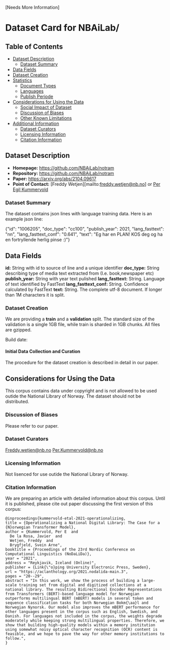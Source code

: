 [Needs More Information]

# Dataset Card for NBAiLab/<corpusname>

## Table of Contents
- [Dataset Description](#dataset-description)
  - [Dataset Summary](#dataset-summary)
- [Data Fields](#data-fiels)
- [Dataset Creation](#dataset-creation)
- [Statistics](#statistics)
  - [Document Types](#document-types)
  - [Languages](#languages)
  - [Publish Periode](#publish-periode)
- [Considerations for Using the Data](#considerations-for-using-the-data)
  - [Social Impact of Dataset](#social-impact-of-dataset)
  - [Discussion of Biases](#discussion-of-biases)
  - [Other Known Limitations](#other-known-limitations)
- [Additional Information](#additional-information)
  - [Dataset Curators](#dataset-curators)
  - [Licensing Information](#licensing-information)
  - [Citation Information](#citation-information)

## Dataset Description

- **Homepage:** https://github.com/NBAiLab/notram
- **Repository:** https://github.com/NBAiLab/notram
- **Paper:** https://arxiv.org/abs/2104.09617
- **Point of Contact:** [Freddy Wetjen][mailto:freddy.wetjen@nb.no] or [Per Egil Kummervold](mailto:per.egil.kummervold@nb.no)

### Dataset Summary
The <corpusname> dataset contains json lines with language training data. Here is an example json line:

{"id": "1006205", "doc_type": "cc100", "publish_year": 2021, "lang_fasttext": "nn", "lang_fasttext_conf": "0.641", "text": "Eg har en PLAN! KOS deg og ha en fortryllende herlig pinse :)"}

## Data Fields

**id:** String with id to source of line and a unique identifier
**doc_type:** String describing type of media text extracted from (I.e. book,newspaper etc)
**publish_year:** String with year text pulished
**lang_fasttext:** String. Language of text identified by FastText
**lang_fasttext_conf:** String. Confidence calculated by FastText
**text:** String. The complete utf-8 document. If longer than 1M characters it is split. 

### Dataset Creation
We are providing a **train** and a **validation** split. The standard size of the validation is a single 1GB file, while train is sharded in 1GB chunks. All files are gzipped.

Build date: <builddate>

#### Initial Data Collection and Curation
The procedure for the dataset creation is described in detail in our paper.

<stats>

## Considerations for Using the Data
This corpus contains data under copyright and is not allowed to be used outide the National Library of Norway. The dataset should not be distributed.


### Discussion of Biases
Please refer to our paper.

### Dataset Curators
Freddy.wetjen@nb.no
Per.Kummervold@nb.no

### Licensing Information
Not lisenced for use outide the National Library of Norway.

### Citation Information
We are preparing an article with detailed information about this corpus. Until it is published, please cite out paper discussing the first version of this corpus:

    @inproceedings{kummervold-etal-2021-operationalizing,
    title = {Operationalizing a National Digital Library: The Case for a {N}orwegian Transformer Model},
    author = {Kummervold, Per E  and
      De la Rosa, Javier  and
      Wetjen, Freddy  and
      Brygfjeld, Svein Arne",
    booktitle = {Proceedings of the 23rd Nordic Conference on Computational Linguistics (NoDaLiDa)},
    year = "2021",
    address = "Reykjavik, Iceland (Online)",
    publisher = {Link{\"o}ping University Electronic Press, Sweden},
    url = "https://aclanthology.org/2021.nodalida-main.3",
    pages = "20--29",
    abstract = "In this work, we show the process of building a large-scale training set from digital and digitized collections at a national library. The resulting Bidirectional Encoder Representations from Transformers (BERT)-based language model for Norwegian outperforms multilingual BERT (mBERT) models in several token and sequence classification tasks for both Norwegian Bokm{\aa}l and Norwegian Nynorsk. Our model also improves the mBERT performance for other languages present in the corpus such as English, Swedish, and Danish. For languages not included in the corpus, the weights degrade moderately while keeping strong multilingual properties. Therefore, we show that building high-quality models within a memory institution using somewhat noisy optical character recognition (OCR) content is feasible, and we hope to pave the way for other memory institutions to follow.",
    }
